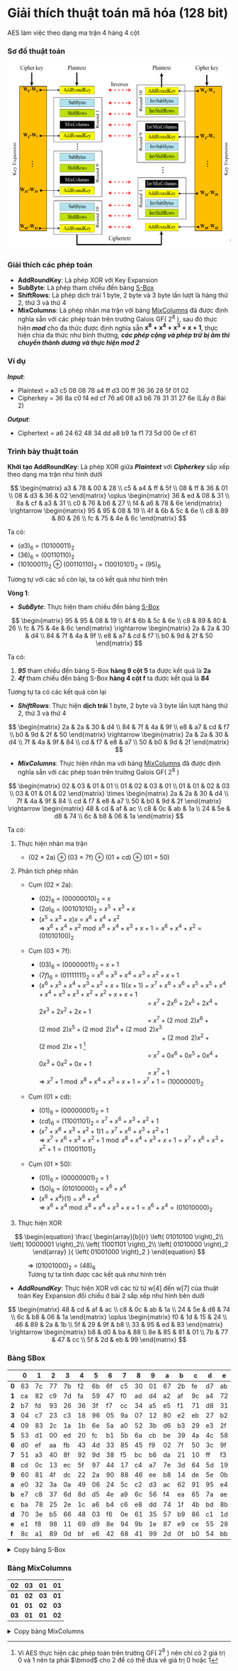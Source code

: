 # Giải thích thuật toán mã hóa (128 bit)
AES làm việc theo dạng ma trận 4 hàng 4 cột
### Sơ đồ thuật toán
![Sơ đồ thuật toán](Sơ_đồ_thuật_toán_AES.png)

### Giải thích các phép toán
- **AddRoundKey**: Là phép XOR với Key Expansion
- **SubByte**: Là phép tham chiếu đến bảng [S-Box](#Bảng-SBox)
- **ShiftRows**: Là phép dịch trái 1 byte, 2 byte và 3 byte lần lượt là hàng thứ 2, thứ 3 và thứ 4
- **MixColumns**: Là phép nhân ma trận với bảng [MixColumns](#Bảng-MixColumns) đã được định nghĩa sẵn với các phép toán trên trường Galois GF( $2^8$ ), sau đó thực hiện ***mod*** cho đa thức được định nghĩa sẵn $\boldsymbol{x^8 + x^4 + x^3 + x + 1}$, thực hiện chia đa thức như bình thường, ***các phép cộng và phép trừ bị âm thì chuyển thành dương và thực hiện mod 2***
### Ví dụ
***Input***:
- Plaintext = a3 c5 08 08 78 a4 ff d3 00 ff 36 36 28 5f 01 02
- Cipherkey = 36 8a c0 f4 ed cf 76 a6 08 a3 b6 78 31 31 27 6e (Lấy ở Bài 2)

***Output***:
- Ciphertext = a6 24 62 48 34 dd a8 b9 1a f1 73 5d 00 0e cf 61

### Trình bày thuật toán

**Khởi tạo AddRoundKey**: Là phép XOR giữa ***Plaintext*** với ***Cipherkey*** sắp xếp theo dạng ma trận như hình dưới

$$
\begin{matrix}
  a3 & 78 & 00 & 28 \\
  c5 & a4 & ff & 5f \\
  08 & ff & 36 & 01 \\
  08 & d3 & 36 & 02 
 \end{matrix}
 \oplus
\begin{matrix}
  36 & ed & 08 & 31 \\
  8a & cf & a3 & 31 \\
  c0 & 76 & b6 & 27 \\
  f4 & a6 & 78 & 6e 
 \end{matrix}
 \rightarrow
  \begin{matrix}
    95 & 95 & 08 & 19 \\
    4f & 6b & 5c & 6e \\
    c8 & 89 & 80 & 26 \\
    fc & 75 & 4e & 6c 
   \end{matrix}
$$

Ta có:
- $(a3)_6$ = $(1010 0011)_2$
- $(36)_6$ = $(0011 0110)_2$
- $(1010 0011)_2$ $\oplus$ $(0011 0110)_2$ = $(1001 0101)_2$ = $(95)_6$

Tương tự với các số còn lại, ta có kết quả như hình trên

**Vòng 1**:
- ***SubByte***: Thực hiện tham chiếu đến bảng [S-Box](#Bảng-SBox)

$$
\begin{matrix}
    95 & 95 & 08 & 19 \\
    4f & 6b & 5c & 6e \\
    c8 & 89 & 80 & 26 \\
    fc & 75 & 4e & 6c 
   \end{matrix}
   \rightarrow
 \begin{matrix}
    2a & 2a & 30 & d4 \\
    84 & 7f & 4a & 9f \\
    e8 & a7 & cd & f7 \\
    b0 & 9d & 2f & 50 
   \end{matrix}
$$

Ta có:
1. ***95*** tham chiếu đến bảng S-Box **hàng 9 cột 5** ta được kết quả là **2a**
2. ***4f*** tham chiếu đến bảng S-Box **hàng 4 cột f** ta được kết quả là **84**

Tương tự ta có các kết quả còn lại


- ***ShiftRows***: Thực hiện **dịch trái** 1 byte, 2 byte và 3 byte lần lượt hàng thứ 2, thứ 3 và thứ 4

$$
\begin{matrix}
    2a & 2a & 30 & d4 \\
    84 & 7f & 4a & 9f \\
    e8 & a7 & cd & f7 \\
    b0 & 9d & 2f & 50 
   \end{matrix}
   \rightarrow
   \begin{matrix}
    2a & 2a & 30 & d4 \\
    7f & 4a & 9f & 84 \\
    cd & f7 & e8 & a7 \\
    50 & b0 & 9d & 2f 
   \end{matrix}
$$

- ***MixColumns***: Thực hiện nhân ma với bảng [MixColumns](#Bảng-MixColumns) đã được định nghĩa sẵn với các phép toán trên trường Galois GF( $2^8$ )

$$
\begin{matrix}
    02 & 03 & 01 & 01 \\
    01 & 02 & 03 & 01 \\
    01 & 01 & 02 & 03 \\
    03 & 01 & 01 & 02 
   \end{matrix}
   \times
\begin{matrix}
    2a & 2a & 30 & d4 \\
    7f & 4a & 9f & 84 \\
    cd & f7 & e8 & a7 \\
    50 & b0 & 9d & 2f 
   \end{matrix}
   \rightarrow
   \begin{matrix}
    48 & cd & af & ac \\
    c8 & 0c & ab & 1a \\
    24 & 5e & d8 & 74 \\
    6c & b8 & 06 & 1a 
   \end{matrix}
$$

Ta có:

1. Thực hiện nhân ma trận 
    - (02 $\times$ 2a) $\oplus$ (03 $\times$ 7f) $\oplus$ (01 $\times$ cd) $\oplus$ (01 $\times$ 50)
2. Phân tích phép nhân
    - Cụm (02 $\times$ 2a):
      - $(02)_6$ = $(00000010)_2$ = $x$
      - $(2a)_6$ = $(00101010)_2$ = $x^5 + x^3 + x$
      - $(x^5 + x^3 + x)x$ = $x^6 + x^4 + x^2$\
      $\Rightarrow$ $x^6 + x^4 + x^2 \bmod x^8 + x^4 + x^3 + x + 1 = x^6 + x^4 + x^2 = (01010100)_2$
    - Cụm (03 $\times$ 7f):
      - $(03)_6$ = $(00000011)_2$ = $x + 1$
      - $(7f)_6$ = $(01111111)_2$ = $x^6 + x^5 + x^4 + x^3 + x^2 + x + 1$
      - $(x^6 + x^5 + x^4 + x^3 + x^2 + x + 1)(x + 1)$ = $x^7 + x^6 + x^6 + x^5 + x^5 + x^4 + x^4 + x^3 + x^3 + x^2 + x^2 + x + x + 1$\
      &emsp;&emsp;&emsp;&emsp;&emsp;&emsp;&emsp;&emsp;&emsp;&emsp;&emsp;&ensp;&emsp;&emsp;&ensp;&emsp;&emsp;&ensp;&emsp;= $x^7 + 2x^6 + 2x^5 + 2x^4 + 2x^3 + 2x^2 + 2x + 1$\
      &emsp;&emsp;&emsp;&emsp;&emsp;&emsp;&emsp;&emsp;&emsp;&emsp;&emsp;&ensp;&emsp;&emsp;&ensp;&emsp;&emsp;&ensp;&emsp;= $x^7 + (2 \bmod 2)x^6 + (2 \bmod 2)x^5 + (2 \bmod 2)x^4 + (2 \bmod 2)x^3$\
      &emsp;&emsp;&emsp;&emsp;&emsp;&emsp;&emsp;&emsp;&emsp;&emsp;&emsp;&ensp;&emsp;&emsp;&ensp;&emsp;&emsp;&ensp;&emsp;&emsp;&ensp;&ensp; $+$ $(2 \bmod 2)x^2 + (2 \bmod 2)x + 1$ [^1]\
      &emsp;&emsp;&emsp;&emsp;&emsp;&emsp;&emsp;&emsp;&emsp;&emsp;&emsp;&ensp;&emsp;&emsp;&ensp;&emsp;&emsp;&ensp;&emsp;= $x^7 + 0x^6 + 0x^5 + 0x^4 + 0x^3 + 0x^2 + 0x + 1$\
      &emsp;&emsp;&emsp;&emsp;&emsp;&emsp;&emsp;&emsp;&emsp;&emsp;&emsp;&ensp;&emsp;&emsp;&ensp;&emsp;&emsp;&ensp;&emsp;= $x^7 + 1$\
      $\Rightarrow$ $x^7 + 1 \bmod x^8 + x^4 + x^3 + x + 1 = x^7 + 1 = (10000001)_2$
      
    - Cụm (01 $\times$ cd):
      - $(01)_6$ = $(00000001)_2$ = $1$
      - $(cd)_6$ = $(11001101)_2$ = $x^7 + x^6 + x^3 + x^2 +1$
      - $(x^7 + x^6 + x^3 + x^2 +1)1$ = $x^7 + x^6 + x^3 + x^2 +1$\
      $\Rightarrow$ $x^7 + x^6 + x^3 + x^2 +1 \bmod x^8 + x^4 + x^3 + x + 1 = x^7 + x^6 + x^3 + x^2 +1 = (11001101)_2$
    - Cụm (01 $\times$ 50):
      - $(01)_6$ = $(00000001)_2$ = $1$
      - $(50)_6$ = $(01010000)_2$ = $x^6 + x^4$
      - $(x^6 + x^4)(1)$ = $x^6 + x^4$\
      $\Rightarrow$ $x^6 + x^4 \bmod x^8 + x^4 + x^3 + x + 1 = x^6 + x^4 = (01010000)_2$
      
3. Thực hiện XOR

$$
\begin{equation}
\frac{
    \begin{array}[b]{r}
      \left( 01010100 \right)_2\\
      \left( 10000001 \right)_2\\
      \left( 11001101 \right)_2\\
      \left( 01010000 \right)_2
    \end{array}
  }{
    \left( 01001000 \right)_2
  }
\end{equation}
$$

&emsp;&emsp;&emsp; $\Rightarrow$ $(01001000)_2 = (48)_6$\
&emsp;&emsp;&emsp; Tương tự ta tính được các kết quả như hình trên
      
- ***AddRoundKey***: Thực hiện XOR với các từ từ w[4] đến w[7] của thuật toán Key Expansion đối chiếu ở bài 2 sắp xếp như hình bên dưới

$$
\begin{matrix}
    48 & cd & af & ac \\
    c8 & 0c & ab & 1a \\
    24 & 5e & d8 & 74 \\
    6c & b8 & 06 & 1a 
   \end{matrix}
    \oplus
    \begin{matrix}
    f0 & 1d & 15 & 24 \\
    46 & 89 & 2a & 1b \\
    5f & 29 & 9f & b8 \\
    33 & 95 & ed & 83 
   \end{matrix}
   \rightarrow
   \begin{matrix}
    b8 & d0 & ba & 88 \\
    8e & 85 & 81 & 01 \\
    7b & 77 & 47 & cc \\
    5f & 2d & eb & 99 
   \end{matrix}
$$

### Bảng SBox
|   | 0  | 1  | 2  | 3  | 4  | 5  | 6  | 7  | 8  | 9  | a  | b  | c  | d  | e  | f  |
| --- | --- | --- | --- | --- | --- | --- | --- | --- | --- | --- | --- | --- | --- | --- | --- | --- |
| **0** | 63 | 7c | 77 | 7b | f2 | 6b | 6f | c5 | 30 | 01 | 67 | 2b | fe | d7 | ab | 76 |  
| **1** | ca | 82 | c9 | 7d | fa | 59 | 47 | f0 | ad | d4 | a2 | af | 9c | a4 | 72 | c0 |  
| **2** | b7 | fd | 93 | 26 | 36 | 3f | f7 | cc | 34 | a5 | e5 | f1 | 71 | d8 | 31 | 15 |  
| **3** | 04 | c7 | 23 | c3 | 18 | 96 | 05 | 9a | 07 | 12 | 80 | e2 | eb | 27 | b2 | 75 |  
| **4** | 09 | 83 | 2c | 1a | 1b | 6e | 5a | a0 | 52 | 3b | d6 | b3 | 29 | e3 | 2f | 84 |  
| **5** | 53 | d1 | 00 | ed | 20 | fc | b1 | 5b | 6a | cb | be | 39 | 4a | 4c | 58 | cf |  
| **6** | d0 | ef | aa | fb | 43 | 4d | 33 | 85 | 45 | f9 | 02 | 7f | 50 | 3c | 9f | a8 |  
| **7** | 51 | a3 | 40 | 8f | 92 | 9d | 38 | f5 | bc | b6 | da | 21 | 10 | ff | f3 | d2 |  
| **8** | cd | 0c | 13 | ec | 5f | 97 | 44 | 17 | c4 | a7 | 7e | 3d | 64 | 5d | 19 | 73 |  
| **9** | 60 | 81 | 4f | dc | 22 | 2a | 90 | 88 | 46 | ee | b8 | 14 | de | 5e | 0b | db |  
| **a** | e0 | 32 | 3a | 0a | 49 | 06 | 24 | 5c | c2 | d3 | ac | 62 | 91 | 95 | e4 | 79 | 
| **b** | e7 | c8 | 37 | 6d | 8d | d5 | 4e | a9 | 6c | 56 | f4 | ea | 65 | 7a | ae | 08 | 
| **c** | ba | 78 | 25 | 2e | 1c | a6 | b4 | c6 | e8 | dd | 74 | 1f | 4b | bd | 8b | 8a | 
| **d** | 70 | 3e | b5 | 66 | 48 | 03 | f6 | 0e | 61 | 35 | 57 | b9 | 86 | c1 | 1d | 9e | 
| **e** | e1 | f8 | 98 | 11 | 69 | d9 | 8e | 94 | 9b | 1e | 87 | e9 | ce | 55 | 28 | df | 
| **f** | 8c | a1 | 89 | 0d | bf | e6 | 42 | 68 | 41 | 99 | 2d | 0f | b0 | 54 | bb | 16 |

<details><summary>Copy bảng S-Box</summary>
<p>

```
"63","7c","77","7b","f2","6b","6f","c5","30","01","67","2b","fe","d7","ab","76",
"ca","82","c9","7d","fa","59","47","f0","ad","d4","a2","af","9c","a4","72","c0",
"b7","fd","93","26","36","3f","f7","cc","34","a5","e5","f1","71","d8","31","15",
"04","c7","23","c3","18","96","05","9a","07","12","80","e2","eb","27","b2","75",
"09","83","2c","1a","1b","6e","5a","a0","52","3b","d6","b3","29","e3","2f","84",
"53","d1","00","ed","20","fc","b1","5b","6a","cb","be","39","4a","4c","58","cf",
"d0","ef","aa","fb","43","4d","33","85","45","f9","02","7f","50","3c","9f","a8",
"51","a3","40","8f","92","9d","38","f5","bc","b6","da","21","10","ff","f3","d2",
"cd","0c","13","ec","5f","97","44","17","c4","a7","7e","3d","64","5d","19","73",
"60","81","4f","dc","22","2a","90","88","46","ee","b8","14","de","5e","0b","db",
"e0","32","3a","0a","49","06","24","5c","c2","d3","ac","62","91","95","e4","79",
"e7","c8","37","6d","8d","d5","4e","a9","6c","56","f4","ea","65","7a","ae","08",
"ba","78","25","2e","1c","a6","b4","c6","e8","dd","74","1f","4b","bd","8b","8a",
"70","3e","b5","66","48","03","f6","0e","61","35","57","b9","86","c1","1d","9e",
"e1","f8","98","11","69","d9","8e","94","9b","1e","87","e9","ce","55","28","df",
"8c","a1","89","0d","bf","e6","42","68","41","99","2d","0f","b0","54","bb","16",
```

</p>
</details>

### Bảng MixColumns
| 02  | 03 | 01 | 01 |
| --- | --- | --- | --- |
| **01**  | **02** | **03** | **01** |
| **01**  | **01** | **02** | **03** |
| **03**  | **01** | **01** | **02** |

<details><summary>Copy bảng MixColumns</summary>
<p>

```
"02","03","01","01",
"01","02","03","01",
"01","01","02","03",
"03","01","01","02",
```

</p>
</details>

[^1]: Vì AES thực hiện các phép toán trên trường GF( $2^8$ ) nên chỉ có 2 giá trị 0 và 1 nên ta phải $\bmod$ cho 2 để có thể đưa về giá trị 0 hoặc 1
